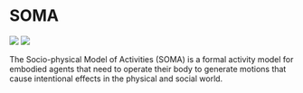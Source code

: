 # SOMA

![](https://github.com/ease-crc/ease_ontology/workflows/Uglify%20Ontology/badge.svg)
![](https://github.com/ease-crc/ease_ontology/workflows/Build%20NEEM%20Specification/badge.svg)

The Socio-physical Model of Activities (SOMA) is a formal activity model for embodied agents that need to operate their body to generate motions that cause intentional effects in the physical and social world.
